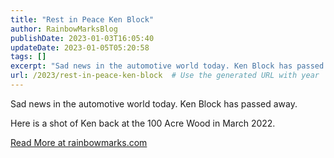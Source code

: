 ```yaml
---
title: "Rest in Peace Ken Block"
author: RainbowMarksBlog
publishDate: 2023-01-03T16:05:40
updateDate: 2023-01-05T05:20:58
tags: []
excerpt: "Sad news in the automotive world today. Ken Block has passed away.  Here is a shot of Ken back at the 100 Acre Wood in March 2022. "
url: /2023/rest-in-peace-ken-block  # Use the generated URL with year
---
```

<p>Sad news in the automotive world today. Ken Block has passed away.</p>  <p>Here is a shot of Ken back at the 100 Acre Wood in March 2022.</p>  <a href="https://rainbowmarks.com/Events/2023/01/RIP-Ken-Block">Read More at rainbowmarks.com</a>
